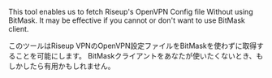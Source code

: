 This tool enables us to fetch Riseup's OpenVPN Config file Without using BitMask.
It may be effective if you cannot or don't want to use BitMask client.

このツールはRiseup VPNのOpenVPN設定ファイルをBitMaskを使わずに取得することを可能にします。
BitMaskクライアントをあなたが使いたくないとき、もしかしたら有用かもしれません。

